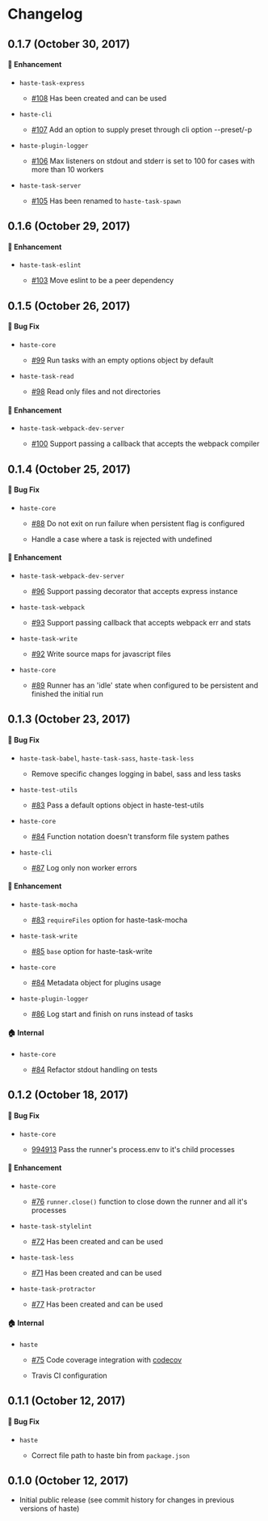 # Changelog

## 0.1.7 (October 30, 2017)

#### :nail_care: Enhancement

* `haste-task-express`

  * [#108](https://github.com/wix/haste/pull/108) Has been created and can be used

* `haste-cli`

  * [#107](https://github.com/wix/haste/pull/107) Add an option to supply preset through cli option --preset/-p

* `haste-plugin-logger`

  * [#106](https://github.com/wix/haste/pull/106) Max listeners on stdout and stderr is set to 100 for cases with more than 10 workers

* `haste-task-server`

  * [#105](https://github.com/wix/haste/pull/105) Has been renamed to `haste-task-spawn`

## 0.1.6 (October 29, 2017)

#### :nail_care: Enhancement

* `haste-task-eslint`

  * [#103](https://github.com/wix/haste/pull/103) Move eslint to be a peer dependency

## 0.1.5 (October 26, 2017)

#### :bug: Bug Fix

* `haste-core`

  * [#99](https://github.com/wix/haste/pull/99) Run tasks with an empty options object by default

* `haste-task-read`

  * [#98](https://github.com/wix/haste/pull/98) Read only files and not directories

#### :nail_care: Enhancement

* `haste-task-webpack-dev-server`

  * [#100](https://github.com/wix/haste/pull/100) Support passing a callback that accepts the webpack compiler

## 0.1.4 (October 25, 2017)

#### :bug: Bug Fix

* `haste-core`

  * [#88](https://github.com/wix/haste/pull/88) Do not exit on run failure when persistent flag is configured

  * Handle a case where a task is rejected with undefined

#### :nail_care: Enhancement

* `haste-task-webpack-dev-server`

  * [#96](https://github.com/wix/haste/pull/96) Support passing decorator that accepts express instance

* `haste-task-webpack`

  * [#93](https://github.com/wix/haste/pull/93) Support passing callback that accepts webpack err and stats

* `haste-task-write`

  * [#92](https://github.com/wix/haste/pull/92) Write source maps for javascript files

* `haste-core`

  * [#89](https://github.com/wix/haste/pull/89) Runner has an 'idle' state when configured to be persistent and finished the initial run

## 0.1.3 (October 23, 2017)

#### :bug: Bug Fix

* `haste-task-babel`, `haste-task-sass`, `haste-task-less`

  * Remove specific changes logging in babel, sass and less tasks

* `haste-test-utils`

  * [#83](https://github.com/wix/haste/pull/83) Pass a default options object in haste-test-utils

* `haste-core`

  * [#84](https://github.com/wix/haste/pull/84) Function notation doesn't transform file system pathes

* `haste-cli`

  * [#87](https://github.com/wix/haste/pull/87) Log only non worker errors

#### :nail_care: Enhancement

* `haste-task-mocha`

  * [#83](https://github.com/wix/haste/pull/83) `requireFiles` option for haste-task-mocha

* `haste-task-write`

  * [#85](https://github.com/wix/haste/pull/85) `base` option for haste-task-write

* `haste-core`

  * [#84](https://github.com/wix/haste/pull/84) Metadata object for plugins usage

* `haste-plugin-logger`

  * [#86](https://github.com/wix/haste/pull/86) Log start and finish on runs instead of tasks

#### :house: Internal

* `haste-core`

  * [#84](https://github.com/wix/haste/pull/84) Refactor stdout handling on tests

## 0.1.2 (October 18, 2017)

#### :bug: Bug Fix

* `haste-core`

  * [994913](https://github.com/wix/haste/commit/99491386b503cf2a64ed0904e889c81dcba0698f) Pass the runner's process.env to it's child processes

#### :nail_care: Enhancement

* `haste-core`

  * [#76](https://github.com/wix/haste/pull/76) `runner.close()` function to close down the runner and all it's processes

* `haste-task-stylelint`

  * [#72](https://github.com/wix/haste/pull/72) Has been created and can be used

* `haste-task-less`

  * [#71](https://github.com/wix/haste/pull/71) Has been created and can be used

* `haste-task-protractor`

  * [#77](https://github.com/wix/haste/pull/77) Has been created and can be used

#### :house: Internal

* `haste`

  * [#75](https://github.com/wix/haste/pull/75) Code coverage integration with [codecov](https://codecov.io/)

  * Travis CI configuration

## 0.1.1 (October 12, 2017)

#### :bug: Bug Fix

* `haste`

  * Correct file path to haste bin from `package.json`

## 0.1.0 (October 12, 2017)

  * Initial public release (see commit history for changes in previous versions of haste)
